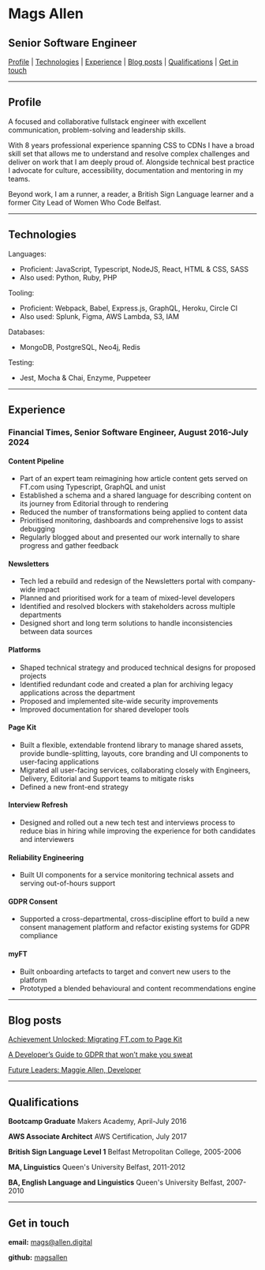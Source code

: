 # Mags Allen

## Senior Software Engineer

[Profile](#profile) | [Technologies](#technologies) | [Experience](#experience) | [Blog posts](#blogs) | [Qualifications](#qualifications) | [Get in touch](#contact)

---
## <a name="profile">Profile</a>
A focused and collaborative fullstack engineer with excellent communication, problem-solving and leadership skills. 

With 8 years professional experience spanning CSS to CDNs I have a broad skill set that allows me to understand and resolve complex challenges and deliver on work that I am deeply proud of. Alongside technical best practice I advocate for culture, accessibility, documentation and mentoring in my teams. 

Beyond work, I am a runner, a reader, a British Sign Language learner and a former City Lead of Women Who Code Belfast. 

---
## <a name="technologies">Technologies</a>
Languages:
- Proficient: JavaScript, Typescript, NodeJS, React, HTML & CSS, SASS 
- Also used: Python, Ruby, PHP

Tooling:
- Proficient: Webpack, Babel, Express.js, GraphQL, Heroku, Circle CI 
- Also used: Splunk, Figma, AWS Lambda, S3, IAM

Databases: 
- MongoDB, PostgreSQL, Neo4j, Redis

Testing: 
- Jest, Mocha & Chai, Enzyme, Puppeteer

---
## <a name="experience">Experience</a>
### __Financial Times__, Senior Software Engineer, August 2016-July 2024

#### Content Pipeline
- Part of an expert team reimagining how article content gets served on FT.com using Typescript, GraphQL and unist
- Established a schema and a shared language for describing content on its journey from Editorial through to rendering
- Reduced the number of transformations being applied to content data
- Prioritised monitoring, dashboards and comprehensive logs to assist debugging
- Regularly blogged about and presented our work internally to share progress and gather feedback

#### Newsletters
- Tech led a rebuild and redesign of the Newsletters portal with company-wide impact
- Planned and prioritised work for a team of mixed-level developers
- Identified and resolved blockers with stakeholders across multiple departments
- Designed short and long term solutions to handle inconsistencies between data sources

#### Platforms
- Shaped technical strategy and produced technical designs for proposed projects
- Identified redundant code and created a plan for archiving legacy applications across the department
- Proposed and implemented site-wide security improvements
- Improved documentation for shared developer tools

#### Page Kit
- Built a flexible, extendable frontend library to manage shared assets, provide bundle-splitting, layouts, core branding and UI components to user-facing applications
- Migrated all user-facing services, collaborating closely with Engineers, Delivery, Editorial and Support teams to mitigate risks
- Defined a new front-end strategy 

#### Interview Refresh
- Designed and rolled out a new tech test and interviews process to reduce bias in hiring while improving the experience for both candidates and interviewers

#### Reliability Engineering
- Built UI components for a service monitoring technical assets and serving out-of-hours support

#### GDPR Consent
- Supported a cross-departmental, cross-discipline effort to build a new consent management platform and refactor existing systems for GDPR compliance

#### myFT
- Built onboarding artefacts to target and convert new users to the platform
- Prototyped a blended behavioural and content recommendations engine


---
## <a name="blogs">Blog posts</a>

[Achievement Unlocked: Migrating FT.com to Page Kit](https://medium.com/ft-product-technology/achievement-unlocked-6edbc0b44ddd)

[A Developer’s Guide to GDPR that won’t make you sweat](https://medium.com/ft-product-technology/a-developers-guide-to-gdpr-that-won-t-make-you-sweat-4f1f7f1d9c8b)

[Future Leaders: Maggie Allen, Developer](https://medium.com/ft-product-technology/future-leaders-maggie-allen-developer-ad41232387c5)


---
## <a name="qualifications">Qualifications</a>

__Bootcamp Graduate__
Makers Academy, April-July 2016

__AWS Associate Architect__
AWS Certification, July 2017

__British Sign Language Level 1__
Belfast Metropolitan College, 2005-2006

__MA, Linguistics__
Queen's University Belfast, 2011-2012

__BA, English Language and Linguistics__ 
Queen's University Belfast, 2007-2010


---
## <a name="contact">Get in touch</a>

__email:__ mags@allen.digital

__github:__ [magsallen](github.com/magsallen)